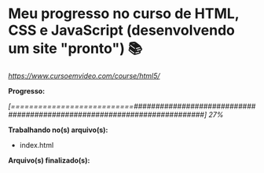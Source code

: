 # Meu progresso no curso de HTML, CSS e JavaScript (desenvolvendo um site "pronto") :books:

_https://www.cursoemvideo.com/course/html5/_



**Progresso:**

*[===========================#########################################################################] 27%*



**Trabalhando no(s) arquivo(s):**

 - index.html

**Arquivo(s) finalizado(s):**

